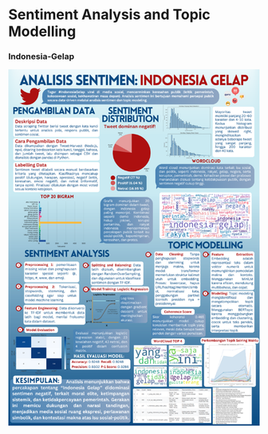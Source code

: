 # Sentiment Analysis and Topic Modelling
### Indonesia-Gelap
![Tampilan Aplikasi](https://github.com/christoverhendri/Sentiment-Analysis-Indonesia-Gelap/blob/main/Infografics.png)

